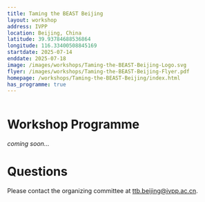 ```yaml
---
title: Taming the BEAST Beijing
layout: workshop
address: IVPP
location: Beijing, China
latitude: 39.93784688536864
longitude: 116.33400508845169
startdate: 2025-07-14
enddate: 2025-07-18
image: /images/workshops/Taming-the-BEAST-Beijing-Logo.svg
flyer: /images/workshops/Taming-the-BEAST-Beijing-Flyer.pdf
homepage: /workshops/Taming-the-BEAST-Beijing/index.html
has_programme: true
---
```


<figure>
	<img src="{{ site.baseurl }}/images/workshops/Taming-the-BEAST-Beijing-Flyer.jpg" alt="">
</figure>


# Workshop Programme
_coming soon..._

# Questions
Please contact the organizing committee at [ttb.beijing@ivpp.ac.cn](mailto:ttb.beijing@ivpp.ac.cn).
